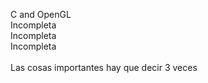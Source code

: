 C and OpenGL
<br>
Incompleta <br>
Incompleta <br>
Incompleta <br>
<br>
Las cosas importantes hay que decir 3 veces
